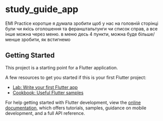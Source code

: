 # study_guide_app

EMI Practice
коротше я думала зробити щоб у нас на головній сторінці були чи якісь оголошення та феранштальтунги чи список справ, а все інше можна через меню. в меню десь 4 пункти, можна буде більше/менше зробити, як встигнемо

## Getting Started

This project is a starting point for a Flutter application.

A few resources to get you started if this is your first Flutter project:

- [Lab: Write your first Flutter app](https://docs.flutter.dev/get-started/codelab)
- [Cookbook: Useful Flutter samples](https://docs.flutter.dev/cookbook)

For help getting started with Flutter development, view the
[online documentation](https://docs.flutter.dev/), which offers tutorials,
samples, guidance on mobile development, and a full API reference.

